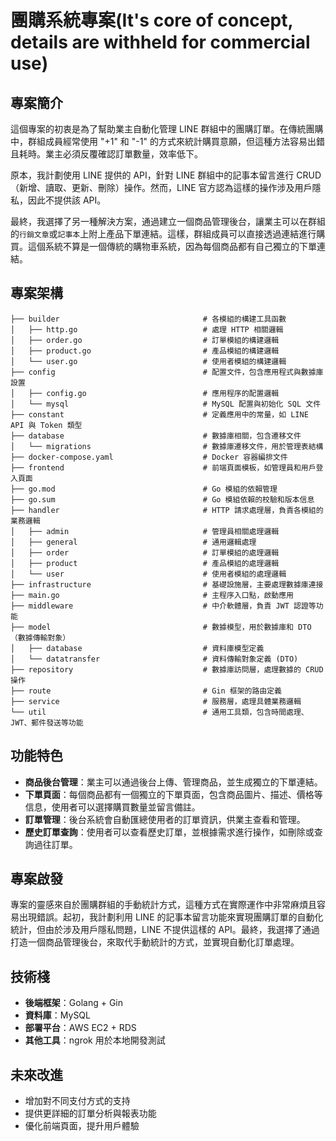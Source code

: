 # 團購系統專案(It's core of concept, details are withheld for commercial use)

## 專案簡介
這個專案的初衷是為了幫助業主自動化管理 LINE 群組中的團購訂單。在傳統團購中，群組成員經常使用 "+1" 和 "-1" 的方式來統計購買意願，但這種方法容易出錯且耗時。業主必須反覆確認訂單數量，效率低下。

原本，我計劃使用 LINE 提供的 API，針對 LINE 群組中的記事本留言進行 CRUD（新增、讀取、更新、刪除）操作。然而，LINE 官方認為這樣的操作涉及用戶隱私，因此不提供該 API。

最終，我選擇了另一種解決方案，通過建立一個商品管理後台，讓業主可以在群組的``行銷文章``或``記事本``上附上產品下單連結。這樣，群組成員可以直接透過連結進行購買。這個系統不算是一個傳統的購物車系統，因為每個商品都有自己獨立的下單連結。

## 專案架構
``` plaintext
├── builder                                # 各模組的構建工具函數
│   ├── http.go                            # 處理 HTTP 相關邏輯
│   ├── order.go                           # 訂單模組的構建邏輯
│   ├── product.go                         # 產品模組的構建邏輯
│   └── user.go                            # 使用者模組的構建邏輯
├── config                                 # 配置文件，包含應用程式與數據庫設置
│   ├── config.go                          # 應用程序的配置邏輯
│   └── mysql                              # MySQL 配置與初始化 SQL 文件
├── constant                               # 定義應用中的常量，如 LINE API 與 Token 類型
├── database                               # 數據庫相關，包含遷移文件
│   └── migrations                         # 數據庫遷移文件，用於管理表結構
├── docker-compose.yaml                    # Docker 容器編排文件
├── frontend                               # 前端頁面模板，如管理員和用戶登入頁面
├── go.mod                                 # Go 模組的依賴管理
├── go.sum                                 # Go 模組依賴的校驗和版本信息
├── handler                                # HTTP 請求處理層，負責各模組的業務邏輯
│   ├── admin                              # 管理員相關處理邏輯
│   ├── general                            # 通用邏輯處理
│   ├── order                              # 訂單模組的處理邏輯
│   ├── product                            # 產品模組的處理邏輯
│   └── user                               # 使用者模組的處理邏輯
├── infrastructure                         # 基礎設施層，主要處理數據庫連接
├── main.go                                # 主程序入口點，啟動應用
├── middleware                             # 中介軟體層，負責 JWT 認證等功能
├── model                                  # 數據模型，用於數據庫和 DTO（數據傳輸對象）
│   ├── database                           # 資料庫模型定義
│   └── datatransfer                       # 資料傳輸對象定義 (DTO)
├── repository                             # 數據庫訪問層，處理數據的 CRUD 操作
├── route                                  # Gin 框架的路由定義
├── service                                # 服務層，處理具體業務邏輯
└── util                                   # 通用工具類，包含時間處理、JWT、郵件發送等功能

```

## 功能特色
- **商品後台管理**：業主可以通過後台上傳、管理商品，並生成獨立的下單連結。
- **下單頁面**：每個商品都有一個獨立的下單頁面，包含商品圖片、描述、價格等信息，使用者可以選擇購買數量並留言備註。
- **訂單管理**：後台系統會自動匯總使用者的訂單資訊，供業主查看和管理。
- **歷史訂單查詢**：使用者可以查看歷史訂單，並根據需求進行操作，如刪除或查詢過往訂單。

## 專案啟發
專案的靈感來自於團購群組的手動統計方式，這種方式在實際運作中非常麻煩且容易出現錯誤。起初，我計劃利用 LINE 的記事本留言功能來實現團購訂單的自動化統計，但由於涉及用戶隱私問題，LINE 不提供這樣的 API。最終，我選擇了通過打造一個商品管理後台，來取代手動統計的方式，並實現自動化訂單處理。

## 技術棧
- **後端框架**：Golang + Gin
- **資料庫**：MySQL
- **部署平台**：AWS EC2 + RDS
- **其他工具**：ngrok 用於本地開發測試

## 未來改進
- 增加對不同支付方式的支持
- 提供更詳細的訂單分析與報表功能
- 優化前端頁面，提升用戶體驗
